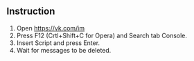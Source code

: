 ## Instruction 
1.  Open https://vk.com/im
2.  Press F12 (Crtl+Shift+C for Opera) and Search tab Console.
3.  Insert Script and press Enter.
4.  Wait for messages to be deleted.
